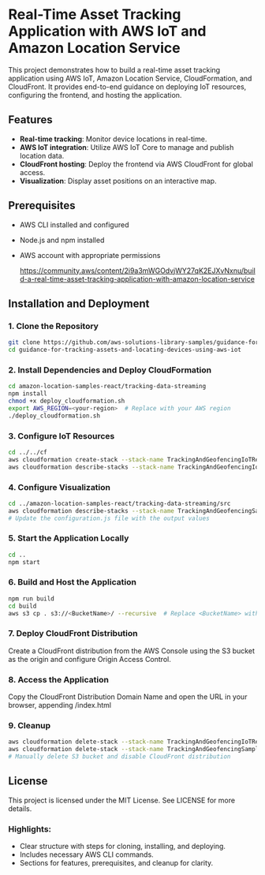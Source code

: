 # Real-Time Asset Tracking Application with AWS IoT and Amazon Location Service

This project demonstrates how to build a real-time asset tracking application using AWS IoT, Amazon Location Service, CloudFormation, and CloudFront. It provides end-to-end guidance on deploying IoT resources, configuring the frontend, and hosting the application.

## Features
- **Real-time tracking**: Monitor device locations in real-time.
- **AWS IoT integration**: Utilize AWS IoT Core to manage and publish location data.
- **CloudFront hosting**: Deploy the frontend via AWS CloudFront for global access.
- **Visualization**: Display asset positions on an interactive map.

## Prerequisites
- AWS CLI installed and configured
- Node.js and npm installed
- AWS account with appropriate permissions

  https://community.aws/content/2i9a3mWGOdvjWY27qK2EJXvNxnu/build-a-real-time-asset-tracking-application-with-amazon-location-service

## Installation and Deployment

### 1. Clone the Repository
```bash
git clone https://github.com/aws-solutions-library-samples/guidance-for-tracking-assets-and-locating-devices-using-aws-iot.git --recurse-submodules
cd guidance-for-tracking-assets-and-locating-devices-using-aws-iot
```
### 2. Install Dependencies and Deploy CloudFormation
```bash
cd amazon-location-samples-react/tracking-data-streaming
npm install
chmod +x deploy_cloudformation.sh
export AWS_REGION=<your-region>  # Replace with your AWS region
./deploy_cloudformation.sh
```

### 3. Configure IoT Resources
```bash
cd ../../cf
aws cloudformation create-stack --stack-name TrackingAndGeofencingIoTResources --template-body file://iotResources.yml --capabilities CAPABILITY_IAM
aws cloudformation describe-stacks --stack-name TrackingAndGeofencingIoTResources
```

### 4. Configure Visualization
```bash
cd ../amazon-location-samples-react/tracking-data-streaming/src
aws cloudformation describe-stacks --stack-name TrackingAndGeofencingSample --query "Stacks[0].Outputs[*].[OutputKey, OutputValue]"
# Update the configuration.js file with the output values
```

### 5. Start the Application Locally
```bash
cd ..
npm start
```

### 6. Build and Host the Application
```bash
npm run build
cd build
aws s3 cp . s3://<BucketName>/ --recursive  # Replace <BucketName> with your S3 bucket name
```

### 7. Deploy CloudFront Distribution
Create a CloudFront distribution from the AWS Console using the S3 bucket as the origin and configure Origin Access Control.

### 8. Access the Application
Copy the CloudFront Distribution Domain Name and open the URL in your browser, appending /index.html


### 9. Cleanup
```bash
aws cloudformation delete-stack --stack-name TrackingAndGeofencingIoTResources
aws cloudformation delete-stack --stack-name TrackingAndGeofencingSample
# Manually delete S3 bucket and disable CloudFront distribution
```

## License
This project is licensed under the MIT License. See LICENSE for more details.

### Highlights:
- Clear structure with steps for cloning, installing, and deploying.
- Includes necessary AWS CLI commands.
- Sections for features, prerequisites, and cleanup for clarity.


